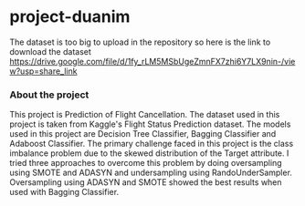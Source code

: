 # project-duanim
The dataset is too big to upload in the repository so here is the link to download the dataset
https://drive.google.com/file/d/1fy_rLM5MSbUgeZmnFX7zhi6Y7LX9nin-/view?usp=share_link


### About the project
This project is Prediction of Flight Cancellation. The dataset used in this project is taken from Kaggle's Flight Status Prediction dataset.
The models used in this project are Decision Tree Classifier, Bagging Classifier and Adaboost Classifier.
The primary challenge faced in this project is the class imbalance problem due to the skewed distribution of the Target attribute.
I tried three approaches to overcome this problem by doing oversampling using SMOTE and ADASYN and undersampling using RandoUnderSampler.
Oversampling using ADASYN and SMOTE showed the best results when used with Bagging Classifier.
